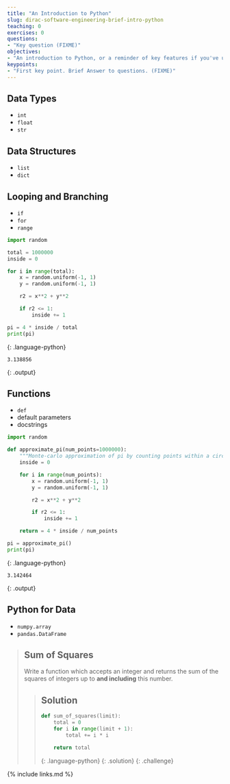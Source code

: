 ```yaml
---
title: "An Introduction to Python"
slug: dirac-software-engineering-brief-intro-python
teaching: 0
exercises: 0
questions:
- "Key question (FIXME)"
objectives:
- "An introduction to Python, or a reminder of key features if you've used it before."
keypoints:
- "First key point. Brief Answer to questions. (FIXME)"
---
```


## Data Types

- `int`
- `float`
- `str`

## Data Structures

- `list`
- `dict`

## Looping and Branching

- `if`
- `for`
- `range`

~~~ python
import random

total = 1000000
inside = 0

for i in range(total):
    x = random.uniform(-1, 1)
    y = random.uniform(-1, 1)

    r2 = x**2 + y**2

    if r2 <= 1:
        inside += 1

pi = 4 * inside / total
print(pi)
~~~
{: .language-python}

~~~
3.138856
~~~
{: .output}


## Functions

- `def`
- default parameters
- docstrings

~~~ python
import random

def approximate_pi(num_points=1000000):
    """Monte-carlo approximation of pi by counting points within a circle."""
    inside = 0

    for i in range(num_points):
        x = random.uniform(-1, 1)
        y = random.uniform(-1, 1)

        r2 = x**2 + y**2

        if r2 <= 1:
            inside += 1

    return = 4 * inside / num_points

pi = approximate_pi()
print(pi)
~~~
{: .language-python}

~~~
3.142464
~~~
{: .output}

## Python for Data

- `numpy.array`
- `pandas.DataFrame`

> ## Sum of Squares
> 
> Write a function which accepts an integer and returns the sum of the squares of integers up to **and including** this number.
> 
> > ## Solution
> > 
> > ~~~ python
> > def sum_of_squares(limit):
> >     total = 0
> >     for i in range(limit + 1):
> >         total += i * i
> > 
> >     return total
> > ~~~
> > {: .language-python}
> {: .solution}
{: .challenge}


{% include links.md %}

